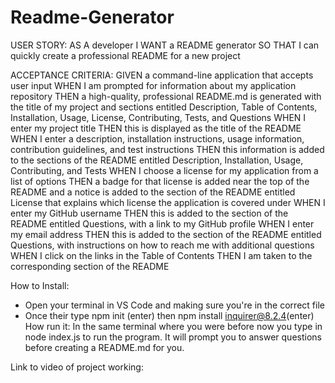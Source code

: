 # Readme-Generator
USER STORY:
AS A developer
I WANT a README generator
SO THAT I can quickly create a professional README for a new project


ACCEPTANCE CRITERIA:
GIVEN a command-line application that accepts user input
WHEN I am prompted for information about my application repository
THEN a high-quality, professional README.md is generated with the title of my project and sections entitled Description, Table of Contents, Installation, Usage, License, Contributing, Tests, and Questions
WHEN I enter my project title
THEN this is displayed as the title of the README
WHEN I enter a description, installation instructions, usage information, contribution guidelines, and test instructions
THEN this information is added to the sections of the README entitled Description, Installation, Usage, Contributing, and Tests
WHEN I choose a license for my application from a list of options
THEN a badge for that license is added near the top of the README and a notice is added to the section of the README entitled License that explains which license the application is covered under
WHEN I enter my GitHub username
THEN this is added to the section of the README entitled Questions, with a link to my GitHub profile
WHEN I enter my email address
THEN this is added to the section of the README entitled Questions, with instructions on how to reach me with additional questions
WHEN I click on the links in the Table of Contents
THEN I am taken to the corresponding section of the README

How to Install:
- Open your terminal in VS Code and making sure you're in the correct file
- Once their type npm init (enter) then npm install inquirer@8.2.4(enter)
How run it:
In the same terminal where you were before now you type in node index.js to run the program. It will prompt you to answer questions before creating a README.md for you.

Link to video of project working: 